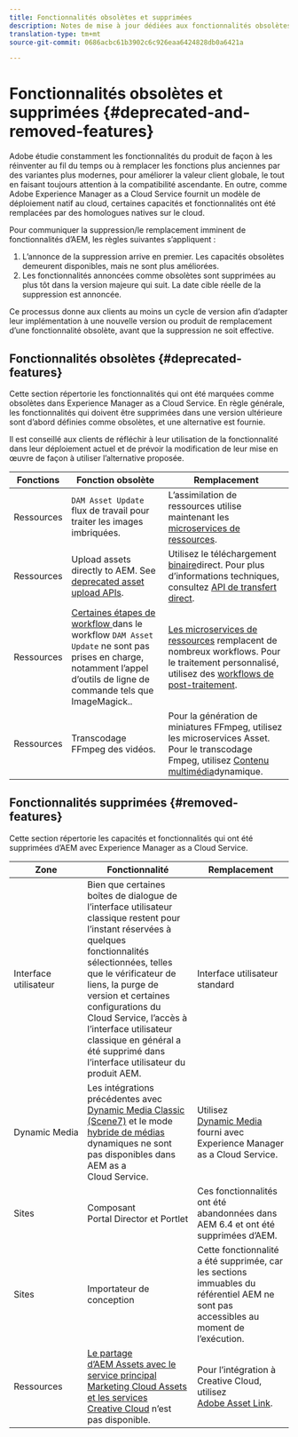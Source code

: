 ```yaml
---
title: Fonctionnalités obsolètes et supprimées
description: Notes de mise à jour dédiées aux fonctionnalités obsolètes et supprimées dans Adobe Experience Manager as a Cloud Service.
translation-type: tm+mt
source-git-commit: 0686acbc61b3902c6c926eaa6424828db0a6421a

---
```



# Fonctionnalités obsolètes et supprimées {#deprecated-and-removed-features}

Adobe étudie constamment les fonctionnalités du produit de façon à les réinventer au fil du temps ou à remplacer les fonctions plus anciennes par des variantes plus modernes, pour améliorer la valeur client globale, le tout en faisant toujours attention à la compatibilité ascendante. En outre, comme Adobe Experience Manager as a Cloud Service fournit un modèle de déploiement natif au cloud, certaines capacités et fonctionnalités ont été remplacées par des homologues natives sur le cloud.

Pour communiquer la suppression/le remplacement imminent de fonctionnalités d’AEM, les règles suivantes s’appliquent :

1. L’annonce de la suppression arrive en premier. Les capacités obsolètes demeurent disponibles, mais ne sont plus améliorées.
1. Les fonctionnalités annoncées comme obsolètes sont supprimées au plus tôt dans la version majeure qui suit. La date cible réelle de la suppression est annoncée.

Ce processus donne aux clients au moins un cycle de version afin d’adapter leur implémentation à une nouvelle version ou produit de remplacement d’une fonctionnalité obsolète, avant que la suppression ne soit effective.

## Fonctionnalités obsolètes {#deprecated-features}

Cette section répertorie les fonctionnalités qui ont été marquées comme obsolètes dans Experience Manager as a Cloud Service. En règle générale, les fonctionnalités qui doivent être supprimées dans une version ultérieure sont d’abord définies comme obsolètes, et une alternative est fournie.

Il est conseillé aux clients de réfléchir à leur utilisation de la fonctionnalité dans leur déploiement actuel et de prévoir la modification de leur mise en œuvre de façon à utiliser l’alternative proposée.

| Fonctions | Fonction obsolète | Remplacement |
| ------------ | ------------------ | ----------- |
| Ressources | `DAM Asset Update` flux de travail pour traiter les images imbriquées. | L’assimilation de ressources utilise maintenant les [microservices de ressources](/help/assets/asset-microservices-overview.md). |
| Ressources | Upload assets directly to AEM. See [deprecated asset upload APIs](/help/assets/developer-reference-material-apis.md#deprecated-asset-upload-api). | Utilisez le téléchargement [binaire](/help/assets/add-assets.md)direct. Pour plus d’informations techniques, consultez [API de transfert direct](/help/assets/developer-reference-material-apis.md#overview-binary-upload). |
| Ressources | [Certaines étapes de workflow ](/help/assets/developer-reference-material-apis.md#post-processing-workflows-steps) dans le workflow `DAM Asset Update` ne sont pas prises en charge, notamment l’appel d’outils de ligne de commande tels que ImageMagick.. | [Les microservices de ressources](/help/assets/asset-microservices-overview.md) remplacent de nombreux workflows. Pour le traitement personnalisé, utilisez des [workflows de post-traitement](/help/assets/asset-microservices-configure-and-use.md#post-processing-workflows). |
| Ressources | Transcodage FFmpeg des vidéos. | Pour la génération de miniatures FFmpeg, utilisez les microservices [](/help/assets/asset-microservices-overview.md)Asset. Pour le transcodage Fmpeg, utilisez [Contenu multimédia](/help/assets/manage-video-assets.md)dynamique. |

## Fonctionnalités supprimées {#removed-features}

Cette section répertorie les capacités et fonctionnalités qui ont été supprimées d’AEM avec Experience Manager as a Cloud Service.

| Zone | Fonctionnalité | Remplacement |
| ------------ | ------------------ | ----------- |
| Interface utilisateur | Bien que certaines boîtes de dialogue de l’interface utilisateur classique restent pour l’instant réservées à quelques fonctionnalités sélectionnées, telles que le vérificateur de liens, la purge de version et certaines configurations du Cloud Service, l’accès à l’interface utilisateur classique en général a été supprimé dans l’interface utilisateur du produit AEM. | Interface utilisateur standard |
| Dynamic Media | Les intégrations précédentes avec [Dynamic Media Classic (Scene7)](https://helpx.adobe.com/experience-manager/6-5/sites/administering/using/scene7.html) et le mode [hybride de médias](https://helpx.adobe.com/fr/experience-manager/6-5/assets/using/config-dynamic.html) dynamiques ne sont pas disponibles dans AEM as a Cloud Service. | Utilisez [Dynamic Media](/help/assets/dynamic-media/dynamic-media.md) fourni avec Experience Manager as a Cloud Service. |
| Sites | Composant Portal Director et Portlet | Ces fonctionnalités ont été abandonnées dans AEM 6.4 et ont été supprimées d’AEM. |
| Sites | Importateur de conception | Cette fonctionnalité a été supprimée, car les sections immuables du référentiel AEM ne sont pas accessibles au moment de l’exécution. |
| Ressources | [Le partage d’AEM Assets avec le service principal Marketing Cloud Assets et les services Creative Cloud](https://docs.adobe.com/content/help/en/experience-manager-65/administering/integration/configure-assets-cc-integration.html) n’est pas disponible. | Pour l’intégration à Creative Cloud, utilisez [Adobe Asset Link](https://helpx.adobe.com/fr/enterprise/using/adobe-asset-link.html). |
